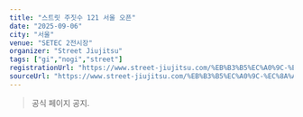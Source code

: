 ```yaml
---
title: "스트릿 주짓수 121 서울 오픈"
date: "2025-09-06"
city: "서울"
venue: "SETEC 2전시장"
organizer: "Street Jiujitsu"
tags: ["gi","nogi","street"]
registrationUrl: "https://www.street-jiujitsu.com/%EB%B3%B5%EC%A0%9C-%EC%8A%A4%ED%8A%B8%EB%A6%BF120-%EC%88%98%EC%9B%90-%EC%98%A4%ED%94%88"
sourceUrl: "https://www.street-jiujitsu.com/%EB%B3%B5%EC%A0%9C-%EC%8A%A4%ED%8A%B8%EB%A6%BF120-%EC%88%98%EC%9B%90-%EC%98%A4%ED%94%88"
---
```


> 공식 페이지 공지.

